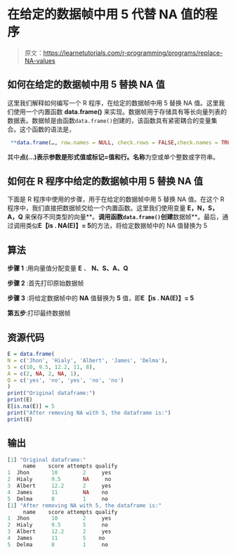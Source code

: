 # 在给定的数据帧中用 5 代替 NA 值的程序

> 原文：<https://learnetutorials.com/r-programming/programs/replace-NA-values>

## 如何在给定的数据帧中用 5 替换 NA 值

这里我们解释如何编写一个 R 程序，在给定的数据帧中用 5 替换 NA 值。这里我们使用一个内置函数 **data.frame()** 来实现。数据帧用于存储具有等长向量列表的数据表。数据帧是由函数`data.frame()`创建的，该函数具有紧密耦合的变量集合。这个函数的语法是，

```r
 **data.frame(…, row.names = NULL, check.rows = FALSE,check.names = TRUE, fix.empty.names = TRUE,stringsAsFactors = default.stringsAsFactors())** 

```

其中**点(...)**表示参数是形式值或标记=值和**行。名称**为空或单个整数或字符串。

## 如何在 R 程序中给定的数据帧中用 5 替换 NA 值

下面是 R 程序中使用的步骤，用于在给定的数据帧中用 5 替换 NA 值。在这个 R 程序中，我们直接把数据帧交给一个内置函数。这里我们使用变量 **E，N，S，A，Q** 来保存不同类型的向量**。**调用函数`data.frame()`创建**数据帧**。最后，通过调用类似**E【is . NA(E)】= 5**的方法，将给定数据帧中的 NA 值替换为 5

## 算法

**步骤 1** :用向量值分配变量 **E** 、 **N、S、A、Q**

**步骤 2** :首先打印原始数据帧

**步骤 3** :将给定数据帧中的 **NA** 值替换为 **5** 值，即**E【is . NA(E)】= 5**

**第五步**:打印最终数据帧

## 资源代码

```r
E = data.frame(
N = c('Jhon', 'Hialy', 'Albert', 'James', 'Delma'),
S = c(10, 9.5, 12.2, 11, 8),
A = c(2, NA, 2, NA, 1),
Q = c('yes', 'no', 'yes', 'no', 'no')
)
print("Original dataframe:")
print(E)
E[is.na(E)] = 5
print("After removing NA with 5, the dataframe is:")
print(E)

```

## 输出

```r
[1] "Original dataframe:"
     name    score attempts qualify
1  Jhon       10        2     yes
2  Hialy      9.5       NA     no
3  Albert     12.2      2     yes
4  James      11        NA    no
5  Delma      8         1     no
[1] "After removing NA with 5, the dataframe is:"
     name    score attempts qualify
1  Jhon       10        2     yes
2  Hialy      9.5       5     no
3  Albert     12.2      2     yes
4  James      11        5    no
5  Delma      8         1     no
```